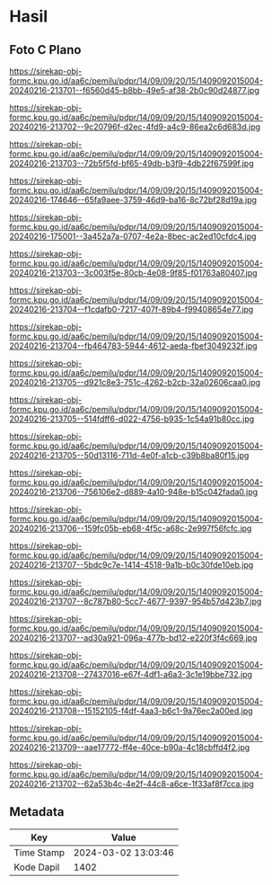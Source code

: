 # Hasil

## Foto C Plano

https://sirekap-obj-formc.kpu.go.id/aa6c/pemilu/pdpr/14/09/09/20/15/1409092015004-20240216-213701--f6560d45-b8bb-49e5-af38-2b0c90d24877.jpg

https://sirekap-obj-formc.kpu.go.id/aa6c/pemilu/pdpr/14/09/09/20/15/1409092015004-20240216-213702--9c20796f-d2ec-4fd9-a4c9-86ea2c6d683d.jpg

https://sirekap-obj-formc.kpu.go.id/aa6c/pemilu/pdpr/14/09/09/20/15/1409092015004-20240216-213703--72b5f5fd-bf65-49db-b3f9-4db22f67599f.jpg

https://sirekap-obj-formc.kpu.go.id/aa6c/pemilu/pdpr/14/09/09/20/15/1409092015004-20240216-174646--65fa9aee-3759-46d9-ba16-8c72bf28d19a.jpg

https://sirekap-obj-formc.kpu.go.id/aa6c/pemilu/pdpr/14/09/09/20/15/1409092015004-20240216-175001--3a452a7a-0707-4e2a-8bec-ac2ed10cfdc4.jpg

https://sirekap-obj-formc.kpu.go.id/aa6c/pemilu/pdpr/14/09/09/20/15/1409092015004-20240216-213703--3c003f5e-80cb-4e08-9f85-f01763a80407.jpg

https://sirekap-obj-formc.kpu.go.id/aa6c/pemilu/pdpr/14/09/09/20/15/1409092015004-20240216-213704--f1cdafb0-7217-407f-89b4-f99408654e77.jpg

https://sirekap-obj-formc.kpu.go.id/aa6c/pemilu/pdpr/14/09/09/20/15/1409092015004-20240216-213704--fb464783-5944-4612-aeda-fbef3049232f.jpg

https://sirekap-obj-formc.kpu.go.id/aa6c/pemilu/pdpr/14/09/09/20/15/1409092015004-20240216-213705--d921c8e3-751c-4262-b2cb-32a02606caa0.jpg

https://sirekap-obj-formc.kpu.go.id/aa6c/pemilu/pdpr/14/09/09/20/15/1409092015004-20240216-213705--514fdff6-d022-4756-b935-1c54a91b80cc.jpg

https://sirekap-obj-formc.kpu.go.id/aa6c/pemilu/pdpr/14/09/09/20/15/1409092015004-20240216-213705--50d13116-711d-4e0f-a1cb-c39b8ba80f15.jpg

https://sirekap-obj-formc.kpu.go.id/aa6c/pemilu/pdpr/14/09/09/20/15/1409092015004-20240216-213706--756106e2-d889-4a10-948e-b15c042fada0.jpg

https://sirekap-obj-formc.kpu.go.id/aa6c/pemilu/pdpr/14/09/09/20/15/1409092015004-20240216-213706--159fc05b-eb68-4f5c-a68c-2e997f56fcfc.jpg

https://sirekap-obj-formc.kpu.go.id/aa6c/pemilu/pdpr/14/09/09/20/15/1409092015004-20240216-213707--5bdc9c7e-1414-4518-9a1b-b0c30fde10eb.jpg

https://sirekap-obj-formc.kpu.go.id/aa6c/pemilu/pdpr/14/09/09/20/15/1409092015004-20240216-213707--8c787b80-5cc7-4677-9397-954b57d423b7.jpg

https://sirekap-obj-formc.kpu.go.id/aa6c/pemilu/pdpr/14/09/09/20/15/1409092015004-20240216-213707--ad30a921-096a-477b-bd12-e220f3f4c669.jpg

https://sirekap-obj-formc.kpu.go.id/aa6c/pemilu/pdpr/14/09/09/20/15/1409092015004-20240216-213708--27437016-e67f-4df1-a6a3-3c1e19bbe732.jpg

https://sirekap-obj-formc.kpu.go.id/aa6c/pemilu/pdpr/14/09/09/20/15/1409092015004-20240216-213708--15152105-f4df-4aa3-b6c1-9a76ec2a00ed.jpg

https://sirekap-obj-formc.kpu.go.id/aa6c/pemilu/pdpr/14/09/09/20/15/1409092015004-20240216-213709--aae17772-ff4e-40ce-b90a-4c18cbffd4f2.jpg

https://sirekap-obj-formc.kpu.go.id/aa6c/pemilu/pdpr/14/09/09/20/15/1409092015004-20240216-213702--62a53b4c-4e2f-44c8-a6ce-1f33af8f7cca.jpg


## Metadata

| Key        | Value               |
| ---------- | ------------------- |
| Time Stamp | 2024-03-02 13:03:46 |
| Kode Dapil | 1402                |



